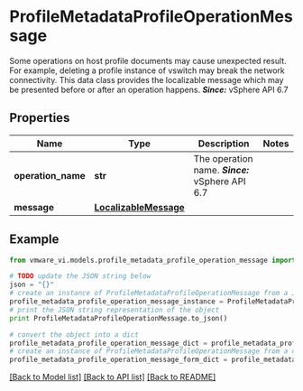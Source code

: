 # ProfileMetadataProfileOperationMessage

Some operations on host profile documents may cause unexpected result.  For example, deleting a profile instance of vswitch may break the network connectivity. This data class provides the localizable message which may be presented before or after an operation happens.  ***Since:*** vSphere API 6.7 

## Properties
Name | Type | Description | Notes
------------ | ------------- | ------------- | -------------
**operation_name** | **str** | The operation name.  ***Since:*** vSphere API 6.7  | 
**message** | [**LocalizableMessage**](LocalizableMessage.md) |  | 

## Example

```python
from vmware_vi.models.profile_metadata_profile_operation_message import ProfileMetadataProfileOperationMessage

# TODO update the JSON string below
json = "{}"
# create an instance of ProfileMetadataProfileOperationMessage from a JSON string
profile_metadata_profile_operation_message_instance = ProfileMetadataProfileOperationMessage.from_json(json)
# print the JSON string representation of the object
print ProfileMetadataProfileOperationMessage.to_json()

# convert the object into a dict
profile_metadata_profile_operation_message_dict = profile_metadata_profile_operation_message_instance.to_dict()
# create an instance of ProfileMetadataProfileOperationMessage from a dict
profile_metadata_profile_operation_message_form_dict = profile_metadata_profile_operation_message.from_dict(profile_metadata_profile_operation_message_dict)
```
[[Back to Model list]](../README.md#documentation-for-models) [[Back to API list]](../README.md#documentation-for-api-endpoints) [[Back to README]](../README.md)


